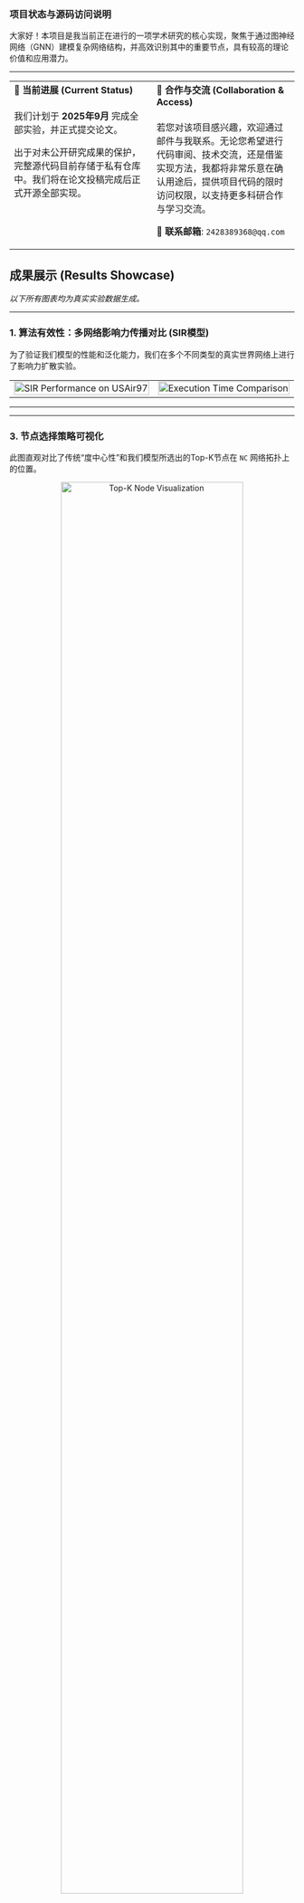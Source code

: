 ### <strong>项目状态与源码访问说明</strong>

<p>
大家好！本项目是我当前正在进行的一项学术研究的核心实现，聚焦于通过图神经网络（GNN）建模复杂网络结构，并高效识别其中的重要节点，具有较高的理论价值和应用潜力。
</p>

---

<table>
  <tr>
    <td valign="top" width="50%">
      <h4 style="margin-top:0;">📌 当前进展 (Current Status)</h4>
      <p>
      我们计划于 <strong>2025年9月</strong> 完成全部实验，并正式提交论文。
      </p>
      <p>
      出于对未公开研究成果的保护，完整源代码目前存储于私有仓库中。我们将在论文投稿完成后正式开源全部实现。
      </p>
    </td>
    <td valign="top" width="50%">
      <h4 style="margin-top:0;">🤝 合作与交流 (Collaboration & Access)</h4>
      <p>
      若您对该项目感兴趣，欢迎通过邮件与我联系。无论您希望进行代码审阅、技术交流，还是借鉴实现方法，我都将非常乐意在确认用途后，提供项目代码的限时访问权限，以支持更多科研合作与学习交流。
      </p>
      <p>
      📧 <strong>联系邮箱</strong>: <code>2428389368@qq.com</code>
      </p>
    </td>
  </tr>
</table>
</div>

## 成果展示 (Results Showcase)

*以下所有图表均为真实实验数据生成。*

---

### **1. 算法有效性：多网络影响力传播对比 (SIR模型)**

为了验证我们模型的性能和泛化能力，我们在多个不同类型的真实世界网络上进行了影响力扩散实验。

<table align="center">
  <tr>
    
  </tr>
  <tr>
    <td>
      <img src="https://github.com/user-attachments/assets/061f9344-ed49-4f89-b273-edea277a44d3" alt="SIR Performance on USAir97" width="100%">
    </td>
    <td>
     <img src="https://github.com/user-attachments/assets/89be6ca0-d84e-467b-8bc7-8b533a252c5e" alt="Execution Time Comparison" width="100%">
    </td>
  </tr>
</table>

---
---

### **3. 节点选择策略可视化**

此图直观对比了传统“度中心性”和我们模型所选出的Top-K节点在 `NC` 网络拓扑上的位置。

<p align="center">
  <img src="https://github.com/user-attachments/assets/9941a562-0e61-4e66-af91-147554170a3a" alt="Top-K Node Visualization" width="80%">
</p>

**💡 分析与结论**:
可视化结果清晰地揭示了我们模型的智能之处。传统方法机械地选择了网络中度数最高的几个“集散中心”（Hubs）。而我们的模型不仅能识别这些Hub，还能更精准地定位到那些连接不同社群、在信息传播中扮演 **“结构性桥梁”** 角色的关键节点，可视化结果也为模型的决策提供了**良好的可解释性**。
